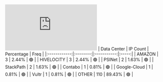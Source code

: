 ![Diagramm](https://github.com/obajay/StateSync-snapshots/blob/main/Projects/Uptick/1/README.md)
| Data Center | IP Count | Percentage | Freq |
|:------------:|:--------:|:-----------:|:-----:|
| AMAZON | 3 | 2.44% | 🟢 |
| HIVELOCITY | 3 | 2.44% | 🟢 |
| PSINet | 2 | 1.63% | 🟢 |
| StackPath | 2 | 1.63% | 🟢 |
| Contabo | 1 | 0.81% | 🟢 |
| Google-Cloud | 1 | 0.81% | 🟢 |
| Vultr | 1 | 0.81% | 🟢 |
| OTHER | 110 | 89.43% | 🟢 |